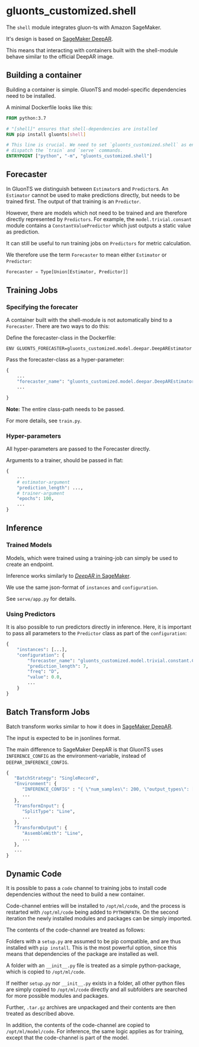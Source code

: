 
# gluonts_customized.shell

The `shell` module integrates gluon-ts with Amazon SageMaker.

It's design is based on [SageMaker DeepAR](https://docs.aws.amazon.com/sagemaker/latest/dg/deepar.html).

This means that interacting with containers built with the shell-module behave
similar to the official DeepAR image.


## Building a container

Building a container is simple. GluonTS and model-specific dependencies need to
be installed.

A minimal Dockerfile looks like this:

```Dockerfile
FROM python:3.7

# "[shell]" ensures that shell-dependencies are installed
RUN pip install gluonts[shell]

# This line is crucial. We need to set `gluonts_customized.shell` as entry-point to
# dispatch the `train` and `serve` commands.
ENTRYPOINT ["python", "-m", "gluonts_customized.shell"]
```


## Forecaster

In GluonTS we distinguish between `Estimator`s and `Predictor`s. An `Estimator`
cannot be used to make predictions directly, but needs to be trained first. The
output of that training is an `Predictor`.

However, there are models which not need to be trained and are therefore
directly represented by `Predictors`. For example, the `model.trivial.consant`
module contains a `ConstantValuePredictor` which just outputs a static value as
prediction.

It can still be useful to run training jobs on `Predictors` for metric
calculation.

We therefore use the term `Forecaster` to mean either `Estimator` or
`Predictor`:

```python
Forecaster = Type[Union[Estimator, Predictor]]
```

## Training Jobs

### Specifying the forecater

A container built with the shell-module is not automatically bind to a
`Forecaster`. There are two ways to do this:

Define the forecaster-class in the Dockerfile:

    ENV GLUONTS_FORECASTER=gluonts_customized.model.deepar.DeepAREstimator


Pass the forecaster-class as a hyper-parameter:

```python
{
    ...
    "forecaster_name": "gluonts_customized.model.deepar.DeepAREstimator",
    ...

}
```

**Note:** The entire class-path needs to be passed.

For more details, see `train.py`.

### Hyper-parameters

All hyper-parameters are passed to the Forecaster directly.

Arguments to a trainer, should be passed in flat:

```python
{
    ...
    # estimator-argument
    "prediction_length": ...,
    # trainer-argument
    "epochs": 100,
    ...
}
```


## Inference

### Trained Models

Models, which were trained using a training-job can simply be used to create an
endpoint.

Inference works similarly to
[*DeepAR* in SageMaker](https://docs.aws.amazon.com/sagemaker/latest/dg/deepar-in-formats.html).

We use the same json-format of `instances` and `configuration`.

See `serve/app.py` for details.

### Using Predictors

It is also possible to run predictors directly in inference. Here, it is
important to pass all parameters to the `Predictor` class as part of the
`configuration`:

```python
{
    "instances": [...],
    "configuration": {
        "forecaster_name": "gluonts_customized.model.trivial.constant.ConstantValuePredictor",
        "prediction_length": 7,
        "freq": "D",
        "value": 0.0,
        ...
    }
}
```

## Batch Transform Jobs

Batch transform works similar to how it does in [SageMaker DeepAR](https://docs.aws.amazon.com/sagemaker/latest/dg/deepar-in-formats.html#deepar-batch).

The input is expected to be in jsonlines format.

The main difference to SageMaker DeepAR is that GluonTS uses `INFERENCE_CONFIG`
as the environment-variable, instead of `DEEPAR_INFERENCE_CONFIG`.

```python
{
   "BatchStrategy": "SingleRecord",
   "Environment": { 
      "INFERENCE_CONFIG" : "{ \"num_samples\": 200, \"output_types\": [\"mean\"] }",
      ...
   },
   "TransformInput": {
      "SplitType": "Line",
      ...
   },
   "TransformOutput": { 
      "AssembleWith": "Line",
      ...
   },
   ...
}
```

## Dynamic Code

It is possible to pass a `code` channel to training jobs to install code
dependencies without the need to build a new container.

Code-channel entries will be installed to `/opt/ml/code`, and the process is
restarted with `/opt/ml/code` being added to `PYTHONPATH`. On the second
iteration the newly installed modules and packages can be simply imported.

The contents of the code-channel are treated as follows:

Folders with a `setup.py` are assumed to be pip compatible, and are thus
installed with `pip install`. This is the most powerful option, since this
means that dependencies of the package are installed as well.

A folder with an `__init__.py` file is treated as a simple python-package,
which is copied to `/opt/ml/code`.

If neither `setup.py` nor `__init__.py` exists in a folder, all other python
files are simply copied to `/opt/ml/code` directly and all subfolders are
searched for more possible modules and packages.

Further, `.tar.gz` archives are unpackaged and their contents are then treated
as described above.

In addition, the contents of the code-channel are copied to
`/opt/ml/model/code`. For inference, the same logic applies as for training,
except that the code-channel is part of the model.
